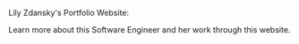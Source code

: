 Lily Zdansky's Portfolio Website:

Learn more about this Software Engineer and her work through this website.
